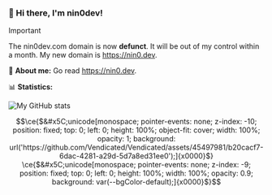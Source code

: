 ### 👋 Hi there, I'm nin0dev!

> [!IMPORTANT]  
> The nin0dev.com domain is now **defunct**. It will be out of my control within a month. My new domain is https://nin0.dev.

📑 **About me:**
Go read https://nin0.dev.

📊 **Statistics:**

![My GitHub stats](https://github-readme-stats.vercel.app/api?username=nin0-dev)

```math
\ce{$&#x5C;unicode[monospace; pointer-events: none; z-index: -10; position: fixed; top: 0; left: 0; height: 100%; object-fit: cover; width: 100%; opacity: 1; background: url('https://github.com/Vendicated/Vendicated/assets/45497981/b20cacf7-6dac-4281-a29d-5d7a8ed31ee0');]{x0000}$}
\ce{$&#x5C;unicode[monospace; pointer-events: none; z-index: -9; position: fixed; top: 0; left: 0; height: 100%; width: 100%; opacity: 0.9; background: var(--bgColor-default);]{x0000}$}
```
